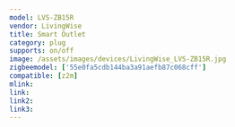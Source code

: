 ```yaml
---
model: LVS-ZB15R
vendor: LivingWise
title: Smart Outlet
category: plug
supports: on/off
image: /assets/images/devices/LivingWise_LVS-ZB15R.jpg
zigbeemodel: ['55e0fa5cdb144ba3a91aefb87c068cff']
compatible: [z2m]
mlink: 
link: 
link2: 
link3: 
---
```


